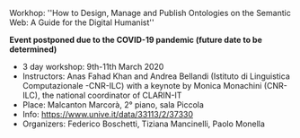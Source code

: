 Workhop: ''How to Design, Manage and Publish Ontologies on the Semantic Web: A Guide for the Digital Humanist''

**Event postponed due to the COVID-19 pandemic (future date to be determined)**

- 3 day workshop: 9th-11th March 2020
- Instructors: Anas Fahad Khan and Andrea Bellandi (Istituto di Linguistica Computazionale -CNR-ILC) with a keynote by Monica Monachini (CNR-ILC), the national coordinator of CLARIN-IT 
- Place: Malcanton Marcorà, 2° piano, sala Piccola
- Info: <https://www.unive.it/data/33113/2/37330>
- Organizers: Federico Boschetti, Tiziana Mancinelli, Paolo Monella